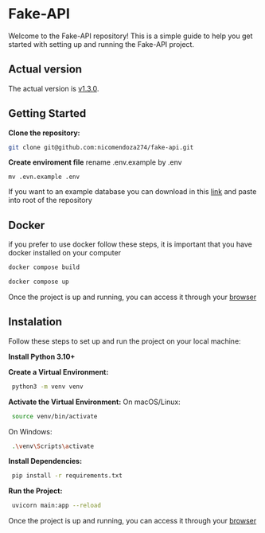 # Fake-API
Welcome to the Fake-API repository! This is a simple guide to help you get started with setting up and running the Fake-API project.

## Actual version
The actual version is [v1.3.0](https://github.com/nicomendoza274/fake-api/releases/tag/v1.3.0).

## Getting Started


**Clone the repository:**
```sh 
git clone git@github.com:nicomendoza274/fake-api.git
```
**Create enviroment file** rename .env.example by .env
```
mv .evn.example .env
```

If you want to an example database you can download in this [link](https://drive.google.com/file/d/1LUsCQlQcj-b1CaZxvnM992xXn1HrZNF_/view?usp=sharing) and paste into root of the repository

## Docker
if you prefer to use docker follow these steps, it is important that you have docker installed on your computer
```sh
docker compose build
```
```sh
docker compose up
```
Once the project is up and running, you can access it through your [browser](http://localhost:8000/)


## Instalation
Follow these steps to set up and run the project on your local machine:

**Install Python 3.10+**

**Create a Virtual Environment:**
```sh
 python3 -m venv venv
```
**Activate the Virtual Environment:**
On macOS/Linux:
```sh
 source venv/bin/activate
```
On Windows:
```sh
 .\venv\Scripts\activate
```
**Install Dependencies:**
```sh
 pip install -r requirements.txt
```
**Run the Project:**
```sh
 uvicorn main:app --reload
```

Once the project is up and running, you can access it through your [browser](http://localhost:8000/)
